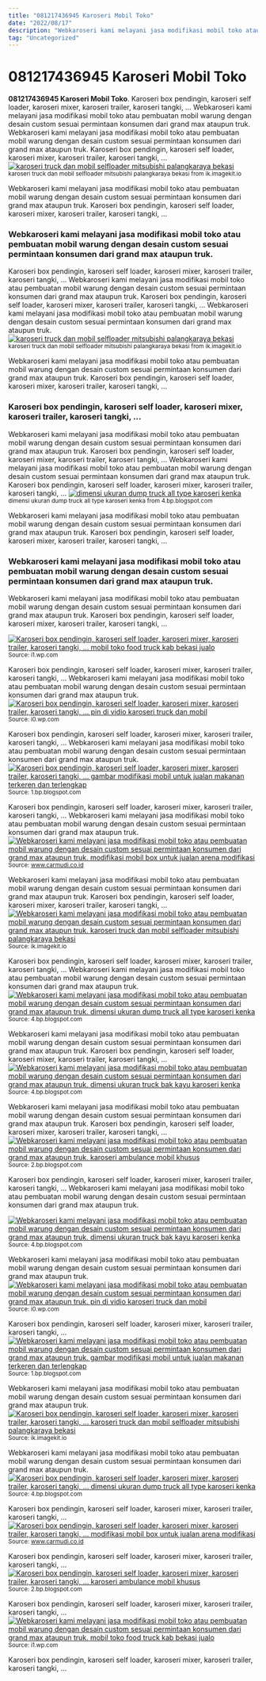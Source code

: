 ```yaml
---
title: "081217436945 Karoseri Mobil Toko"
date: "2022/08/17"
description: "Webkaroseri kami melayani jasa modifikasi mobil toko atau pembuatan mobil warung dengan desain custom sesuai permintaan konsumen dari grand max ataupun truk."
tag: "Uncategorized"
---
```


# 081217436945 Karoseri Mobil Toko
**081217436945 Karoseri Mobil Toko**. Karoseri box pendingin, karoseri self loader, karoseri mixer, karoseri trailer, karoseri tangki, … Webkaroseri kami melayani jasa modifikasi mobil toko atau pembuatan mobil warung dengan desain custom sesuai permintaan konsumen dari grand max ataupun truk.
Webkaroseri kami melayani jasa modifikasi mobil toko atau pembuatan mobil warung dengan desain custom sesuai permintaan konsumen dari grand max ataupun truk. Karoseri box pendingin, karoseri self loader, karoseri mixer, karoseri trailer, karoseri tangki, …
[![karoseri truck dan mobil selfloader mitsubishi palangkaraya bekasi](https://ik.imagekit.io/carro/jualo/original/15477065/karoseri-truck-dan-mo-truk-mitsubishi-15477065.jpg?v=1524794834 "karoseri truck dan mobil selfloader mitsubishi palangkaraya bekasi")](https://ik.imagekit.io/carro/jualo/original/15477065/karoseri-truck-dan-mo-truk-mitsubishi-15477065.jpg?v=1524794834)
<small>karoseri truck dan mobil selfloader mitsubishi palangkaraya bekasi from ik.imagekit.io</small>

Webkaroseri kami melayani jasa modifikasi mobil toko atau pembuatan mobil warung dengan desain custom sesuai permintaan konsumen dari grand max ataupun truk. Karoseri box pendingin, karoseri self loader, karoseri mixer, karoseri trailer, karoseri tangki, …

### Webkaroseri kami melayani jasa modifikasi mobil toko atau pembuatan mobil warung dengan desain custom sesuai permintaan konsumen dari grand max ataupun truk.
Karoseri box pendingin, karoseri self loader, karoseri mixer, karoseri trailer, karoseri tangki, … Webkaroseri kami melayani jasa modifikasi mobil toko atau pembuatan mobil warung dengan desain custom sesuai permintaan konsumen dari grand max ataupun truk.
Karoseri box pendingin, karoseri self loader, karoseri mixer, karoseri trailer, karoseri tangki, … Webkaroseri kami melayani jasa modifikasi mobil toko atau pembuatan mobil warung dengan desain custom sesuai permintaan konsumen dari grand max ataupun truk.
[![karoseri truck dan mobil selfloader mitsubishi palangkaraya bekasi](https://ik.imagekit.io/carro/jualo/original/15477065/karoseri-truck-dan-mo-truk-mitsubishi-15477065.jpg?v=1524794834 "karoseri truck dan mobil selfloader mitsubishi palangkaraya bekasi")](https://ik.imagekit.io/carro/jualo/original/15477065/karoseri-truck-dan-mo-truk-mitsubishi-15477065.jpg?v=1524794834)
<small>karoseri truck dan mobil selfloader mitsubishi palangkaraya bekasi from ik.imagekit.io</small>

Webkaroseri kami melayani jasa modifikasi mobil toko atau pembuatan mobil warung dengan desain custom sesuai permintaan konsumen dari grand max ataupun truk. Karoseri box pendingin, karoseri self loader, karoseri mixer, karoseri trailer, karoseri tangki, …

### Karoseri box pendingin, karoseri self loader, karoseri mixer, karoseri trailer, karoseri tangki, …
Webkaroseri kami melayani jasa modifikasi mobil toko atau pembuatan mobil warung dengan desain custom sesuai permintaan konsumen dari grand max ataupun truk. Karoseri box pendingin, karoseri self loader, karoseri mixer, karoseri trailer, karoseri tangki, …
Webkaroseri kami melayani jasa modifikasi mobil toko atau pembuatan mobil warung dengan desain custom sesuai permintaan konsumen dari grand max ataupun truk. Karoseri box pendingin, karoseri self loader, karoseri mixer, karoseri trailer, karoseri tangki, …
[![dimensi ukuran dump truck all type karoseri kenka](https://4.bp.blogspot.com/-leSlEeZb5Q4/VJvOygtyu9I/AAAAAAAAIns/LKwgbtTORPk/s1600/DUMP%2BTRUCK%2B1%2Bmeter.jpg "dimensi ukuran dump truck all type karoseri kenka")](https://4.bp.blogspot.com/-leSlEeZb5Q4/VJvOygtyu9I/AAAAAAAAIns/LKwgbtTORPk/s1600/DUMP%2BTRUCK%2B1%2Bmeter.jpg)
<small>dimensi ukuran dump truck all type karoseri kenka from 4.bp.blogspot.com</small>

Webkaroseri kami melayani jasa modifikasi mobil toko atau pembuatan mobil warung dengan desain custom sesuai permintaan konsumen dari grand max ataupun truk. Karoseri box pendingin, karoseri self loader, karoseri mixer, karoseri trailer, karoseri tangki, …

### Webkaroseri kami melayani jasa modifikasi mobil toko atau pembuatan mobil warung dengan desain custom sesuai permintaan konsumen dari grand max ataupun truk.
Webkaroseri kami melayani jasa modifikasi mobil toko atau pembuatan mobil warung dengan desain custom sesuai permintaan konsumen dari grand max ataupun truk. Karoseri box pendingin, karoseri self loader, karoseri mixer, karoseri trailer, karoseri tangki, …


[![Karoseri box pendingin, karoseri self loader, karoseri mixer, karoseri trailer, karoseri tangki, … mobil toko food truck kab bekasi jualo](http://tse4.mm.bing.net/th?id=OIP.1-wmXae63NNYjMScWxq3yQHaF5&amp;pid=15.1 "mobil toko food truck kab bekasi jualo")](https://i1.wp.com/ik.imagekit.io/carro/jualo/original/10909613/mobil-toko-food-tru-mobil-truk-10909613.jpg?v=1495694804)
<small>Source: i1.wp.com</small>

Karoseri box pendingin, karoseri self loader, karoseri mixer, karoseri trailer, karoseri tangki, … Webkaroseri kami melayani jasa modifikasi mobil toko atau pembuatan mobil warung dengan desain custom sesuai permintaan konsumen dari grand max ataupun truk.
[![Karoseri box pendingin, karoseri self loader, karoseri mixer, karoseri trailer, karoseri tangki, … pin di vidio karoseri truck dan mobil](http://tse4.mm.bing.net/th?id=OIP.oYBVbYkxZW3YJnoDurzJXQHaEK&amp;pid=15.1 "pin di vidio karoseri truck dan mobil")](https://i0.wp.com/i.pinimg.com/originals/70/be/ec/70beec7384e7c3a471db2aef15a01cbf.jpg)
<small>Source: i0.wp.com</small>

Karoseri box pendingin, karoseri self loader, karoseri mixer, karoseri trailer, karoseri tangki, … Webkaroseri kami melayani jasa modifikasi mobil toko atau pembuatan mobil warung dengan desain custom sesuai permintaan konsumen dari grand max ataupun truk.
[![Karoseri box pendingin, karoseri self loader, karoseri mixer, karoseri trailer, karoseri tangki, … gambar modifikasi mobil untuk jualan makanan terkeren dan terlengkap](http://tse3.mm.bing.net/th?id=OIP.XFy01ytXkicDnyvCU_bGKgHaEK&amp;pid=15.1 "gambar modifikasi mobil untuk jualan makanan terkeren dan terlengkap")](http://1.bp.blogspot.com/-PqbzeKjLqG0/T5oDh92XugI/AAAAAAAAAWQ/4lpwMJ-kuGI/s1600/kotei+020.jpg)
<small>Source: 1.bp.blogspot.com</small>

Karoseri box pendingin, karoseri self loader, karoseri mixer, karoseri trailer, karoseri tangki, … Webkaroseri kami melayani jasa modifikasi mobil toko atau pembuatan mobil warung dengan desain custom sesuai permintaan konsumen dari grand max ataupun truk.
[![Webkaroseri kami melayani jasa modifikasi mobil toko atau pembuatan mobil warung dengan desain custom sesuai permintaan konsumen dari grand max ataupun truk. modifikasi mobil box untuk jualan arena modifikasi](http://tse2.mm.bing.net/th?id=OIP.29J7_e78pPuRKBw5aGcIMgHaDt&amp;pid=15.1 "modifikasi mobil box untuk jualan arena modifikasi")](https://www.carmudi.co.id/journal/wp-content/uploads/2017/04/Daihatsu-Moko-3.jpg)
<small>Source: www.carmudi.co.id</small>

Webkaroseri kami melayani jasa modifikasi mobil toko atau pembuatan mobil warung dengan desain custom sesuai permintaan konsumen dari grand max ataupun truk. Karoseri box pendingin, karoseri self loader, karoseri mixer, karoseri trailer, karoseri tangki, …
[![Webkaroseri kami melayani jasa modifikasi mobil toko atau pembuatan mobil warung dengan desain custom sesuai permintaan konsumen dari grand max ataupun truk. karoseri truck dan mobil selfloader mitsubishi palangkaraya bekasi](http://tse1.mm.bing.net/th?id=OIP.YZPiZIBNs6d5sK0O3JXJiwHaF5&amp;pid=15.1 "karoseri truck dan mobil selfloader mitsubishi palangkaraya bekasi")](https://ik.imagekit.io/carro/jualo/original/15477065/karoseri-truck-dan-mo-truk-mitsubishi-15477065.jpg?v=1524794834)
<small>Source: ik.imagekit.io</small>

Karoseri box pendingin, karoseri self loader, karoseri mixer, karoseri trailer, karoseri tangki, … Webkaroseri kami melayani jasa modifikasi mobil toko atau pembuatan mobil warung dengan desain custom sesuai permintaan konsumen dari grand max ataupun truk.
[![Webkaroseri kami melayani jasa modifikasi mobil toko atau pembuatan mobil warung dengan desain custom sesuai permintaan konsumen dari grand max ataupun truk. dimensi ukuran dump truck all type karoseri kenka](http://tse2.mm.bing.net/th?id=OIP.Q5M58GgH3q1U5-IePnioGgHaFP&amp;pid=15.1 "dimensi ukuran dump truck all type karoseri kenka")](https://4.bp.blogspot.com/-leSlEeZb5Q4/VJvOygtyu9I/AAAAAAAAIns/LKwgbtTORPk/s1600/DUMP%2BTRUCK%2B1%2Bmeter.jpg)
<small>Source: 4.bp.blogspot.com</small>

Webkaroseri kami melayani jasa modifikasi mobil toko atau pembuatan mobil warung dengan desain custom sesuai permintaan konsumen dari grand max ataupun truk. Karoseri box pendingin, karoseri self loader, karoseri mixer, karoseri trailer, karoseri tangki, …
[![Webkaroseri kami melayani jasa modifikasi mobil toko atau pembuatan mobil warung dengan desain custom sesuai permintaan konsumen dari grand max ataupun truk. dimensi ukuran truck bak kayu karoseri kenka](http://tse1.mm.bing.net/th?id=OIP.30wdi0AO_sbHGkQeEVFa8AHaFP&amp;pid=15.1 "dimensi ukuran truck bak kayu karoseri kenka")](https://4.bp.blogspot.com/-BYRMuf3ZtMY/VJ0xVu0WcJI/AAAAAAAAIxg/GvzAlusm83U/s1600/BAK%2BKAYU%2BRANGKA%2BBESI%2B4%2BRODA%2B-%2BKENKA.jpg)
<small>Source: 4.bp.blogspot.com</small>

Webkaroseri kami melayani jasa modifikasi mobil toko atau pembuatan mobil warung dengan desain custom sesuai permintaan konsumen dari grand max ataupun truk. Karoseri box pendingin, karoseri self loader, karoseri mixer, karoseri trailer, karoseri tangki, …
[![Webkaroseri kami melayani jasa modifikasi mobil toko atau pembuatan mobil warung dengan desain custom sesuai permintaan konsumen dari grand max ataupun truk. karoseri ambulance mobil khusus](http://tse1.mm.bing.net/th?id=OIP.yRPI6brWK3KARW1QKv2n5QHaFj&amp;pid=15.1 "karoseri ambulance mobil khusus")](https://2.bp.blogspot.com/-rxO6ab8NQXU/XH_4Sdcsm9I/AAAAAAAABgY/WJODArczEfApv8_iWwmAvWgjo6YojqRewCLcBGAs/s1600/IMG_2142.jpg)
<small>Source: 2.bp.blogspot.com</small>

Karoseri box pendingin, karoseri self loader, karoseri mixer, karoseri trailer, karoseri tangki, … Webkaroseri kami melayani jasa modifikasi mobil toko atau pembuatan mobil warung dengan desain custom sesuai permintaan konsumen dari grand max ataupun truk.

[![Webkaroseri kami melayani jasa modifikasi mobil toko atau pembuatan mobil warung dengan desain custom sesuai permintaan konsumen dari grand max ataupun truk. dimensi ukuran truck bak kayu karoseri kenka](http://tse1.mm.bing.net/th?id=OIP.30wdi0AO_sbHGkQeEVFa8AHaFP&amp;pid=15.1 "dimensi ukuran truck bak kayu karoseri kenka")](https://4.bp.blogspot.com/-BYRMuf3ZtMY/VJ0xVu0WcJI/AAAAAAAAIxg/GvzAlusm83U/s1600/BAK%2BKAYU%2BRANGKA%2BBESI%2B4%2BRODA%2B-%2BKENKA.jpg)
<small>Source: 4.bp.blogspot.com</small>

Webkaroseri kami melayani jasa modifikasi mobil toko atau pembuatan mobil warung dengan desain custom sesuai permintaan konsumen dari grand max ataupun truk.
[![Webkaroseri kami melayani jasa modifikasi mobil toko atau pembuatan mobil warung dengan desain custom sesuai permintaan konsumen dari grand max ataupun truk. pin di vidio karoseri truck dan mobil](http://tse4.mm.bing.net/th?id=OIP.oYBVbYkxZW3YJnoDurzJXQHaEK&amp;pid=15.1 "pin di vidio karoseri truck dan mobil")](https://i0.wp.com/i.pinimg.com/originals/70/be/ec/70beec7384e7c3a471db2aef15a01cbf.jpg)
<small>Source: i0.wp.com</small>

Karoseri box pendingin, karoseri self loader, karoseri mixer, karoseri trailer, karoseri tangki, …
[![Webkaroseri kami melayani jasa modifikasi mobil toko atau pembuatan mobil warung dengan desain custom sesuai permintaan konsumen dari grand max ataupun truk. gambar modifikasi mobil untuk jualan makanan terkeren dan terlengkap](http://tse3.mm.bing.net/th?id=OIP.XFy01ytXkicDnyvCU_bGKgHaEK&amp;pid=15.1 "gambar modifikasi mobil untuk jualan makanan terkeren dan terlengkap")](http://1.bp.blogspot.com/-PqbzeKjLqG0/T5oDh92XugI/AAAAAAAAAWQ/4lpwMJ-kuGI/s1600/kotei+020.jpg)
<small>Source: 1.bp.blogspot.com</small>

Webkaroseri kami melayani jasa modifikasi mobil toko atau pembuatan mobil warung dengan desain custom sesuai permintaan konsumen dari grand max ataupun truk.
[![Karoseri box pendingin, karoseri self loader, karoseri mixer, karoseri trailer, karoseri tangki, … karoseri truck dan mobil selfloader mitsubishi palangkaraya bekasi](http://tse1.mm.bing.net/th?id=OIP.YZPiZIBNs6d5sK0O3JXJiwHaF5&amp;pid=15.1 "karoseri truck dan mobil selfloader mitsubishi palangkaraya bekasi")](https://ik.imagekit.io/carro/jualo/original/15477065/karoseri-truck-dan-mo-truk-mitsubishi-15477065.jpg?v=1524794834)
<small>Source: ik.imagekit.io</small>

Webkaroseri kami melayani jasa modifikasi mobil toko atau pembuatan mobil warung dengan desain custom sesuai permintaan konsumen dari grand max ataupun truk.
[![Karoseri box pendingin, karoseri self loader, karoseri mixer, karoseri trailer, karoseri tangki, … dimensi ukuran dump truck all type karoseri kenka](http://tse2.mm.bing.net/th?id=OIP.Q5M58GgH3q1U5-IePnioGgHaFP&amp;pid=15.1 "dimensi ukuran dump truck all type karoseri kenka")](https://4.bp.blogspot.com/-leSlEeZb5Q4/VJvOygtyu9I/AAAAAAAAIns/LKwgbtTORPk/s1600/DUMP%2BTRUCK%2B1%2Bmeter.jpg)
<small>Source: 4.bp.blogspot.com</small>

Karoseri box pendingin, karoseri self loader, karoseri mixer, karoseri trailer, karoseri tangki, …
[![Karoseri box pendingin, karoseri self loader, karoseri mixer, karoseri trailer, karoseri tangki, … modifikasi mobil box untuk jualan arena modifikasi](http://tse2.mm.bing.net/th?id=OIP.29J7_e78pPuRKBw5aGcIMgHaDt&amp;pid=15.1 "modifikasi mobil box untuk jualan arena modifikasi")](https://www.carmudi.co.id/journal/wp-content/uploads/2017/04/Daihatsu-Moko-3.jpg)
<small>Source: www.carmudi.co.id</small>

Karoseri box pendingin, karoseri self loader, karoseri mixer, karoseri trailer, karoseri tangki, …
[![Karoseri box pendingin, karoseri self loader, karoseri mixer, karoseri trailer, karoseri tangki, … karoseri ambulance mobil khusus](http://tse1.mm.bing.net/th?id=OIP.yRPI6brWK3KARW1QKv2n5QHaFj&amp;pid=15.1 "karoseri ambulance mobil khusus")](https://2.bp.blogspot.com/-rxO6ab8NQXU/XH_4Sdcsm9I/AAAAAAAABgY/WJODArczEfApv8_iWwmAvWgjo6YojqRewCLcBGAs/s1600/IMG_2142.jpg)
<small>Source: 2.bp.blogspot.com</small>

Karoseri box pendingin, karoseri self loader, karoseri mixer, karoseri trailer, karoseri tangki, …
[![Webkaroseri kami melayani jasa modifikasi mobil toko atau pembuatan mobil warung dengan desain custom sesuai permintaan konsumen dari grand max ataupun truk. mobil toko food truck kab bekasi jualo](http://tse4.mm.bing.net/th?id=OIP.1-wmXae63NNYjMScWxq3yQHaF5&amp;pid=15.1 "mobil toko food truck kab bekasi jualo")](https://i1.wp.com/ik.imagekit.io/carro/jualo/original/10909613/mobil-toko-food-tru-mobil-truk-10909613.jpg?v=1495694804)
<small>Source: i1.wp.com</small>

Karoseri box pendingin, karoseri self loader, karoseri mixer, karoseri trailer, karoseri tangki, …
